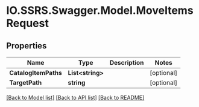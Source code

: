 # IO.SSRS.Swagger.Model.MoveItemsRequest
## Properties

Name | Type | Description | Notes
------------ | ------------- | ------------- | -------------
**CatalogItemPaths** | **List&lt;string&gt;** |  | [optional] 
**TargetPath** | **string** |  | [optional] 

[[Back to Model list]](../README.md#documentation-for-models) [[Back to API list]](../README.md#documentation-for-api-endpoints) [[Back to README]](../README.md)

